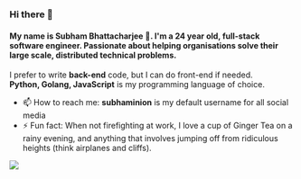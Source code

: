 
<!--
**subhaminion/subhaminion** is a ✨ _special_ ✨ repository because its `README.md` (this file) appears on your GitHub profile.
-->
### Hi there 👋

#### My name is **Subham Bhattacharjee 🚀**. I'm a 24 year old, full-stack software engineer. Passionate about helping organisations solve their large scale, distributed technical problems.

I prefer to write **back-end** code, but I can do front-end if needed.  
**Python, Golang, JavaScript** is my programming language of choice.

- 📫 How to reach me: **subhaminion** is my default username for all social media
- ⚡ Fun fact: When not firefighting at work, I love a cup of Ginger Tea on a rainy evening, and anything that involves jumping off from ridiculous heights (think airplanes and cliffs).


<a href="https://github.com/subhaminion/">
  <img align="center" src="https://github-readme-stats.vercel.app/api?username=subhaminion&show_icons=true&hide=contribs,stars&cache_seconds=86400&theme=vue&icon_color=5a9ae1&title_color=5a9ae1" />
</a>
